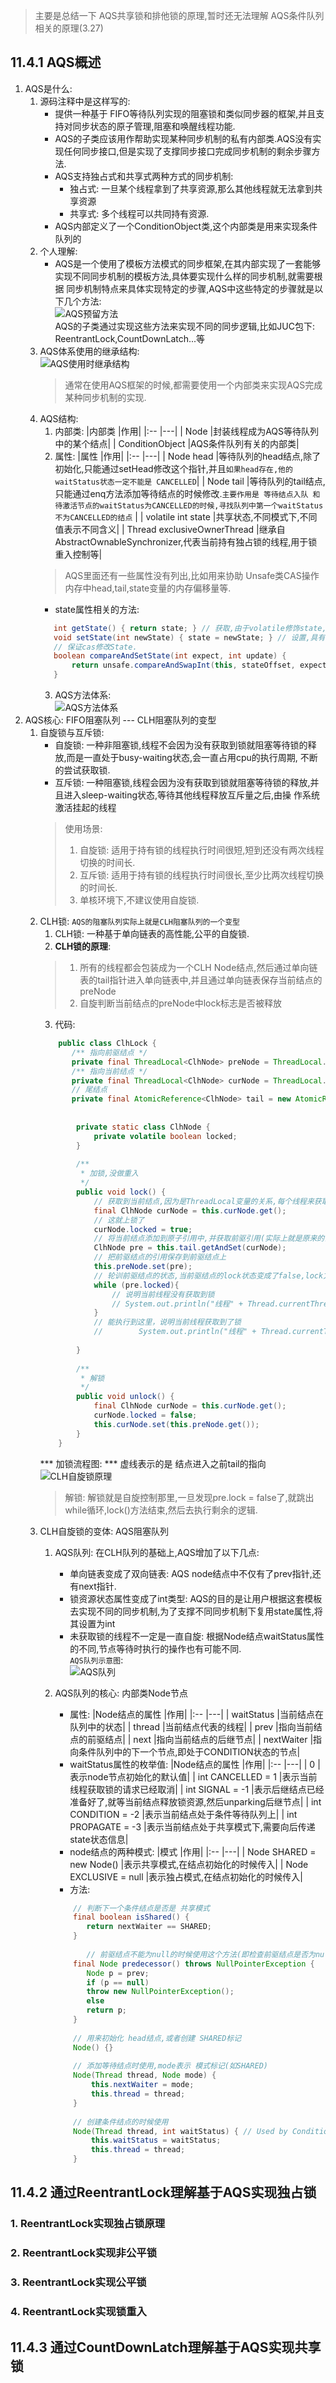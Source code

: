 > 主要是总结一下 AQS共享锁和排他锁的原理,暂时还无法理解 AQS条件队列相关的原理(3.27)
## 11.4.1 AQS概述
1. AQS是什么:  
    1. 源码注释中是这样写的:
        - 提供一种基于 FIFO等待队列实现的阻塞锁和类似同步器的框架,并且支持对同步状态的原子管理,阻塞和唤醒线程功能.
        - AQS的子类应该用作帮助实现某种同步机制的私有内部类.AQS没有实现任何同步接口,但是实现了支撑同步接口完成同步机制的剩余步骤方法.
        - AQS支持独占式和共享式两种方式的同步机制:  
            - 独占式: 一旦某个线程拿到了共享资源,那么其他线程就无法拿到共享资源
            - 共享式: 多个线程可以共同持有资源.  
        - AQS内部定义了一个ConditionObject类,这个内部类是用来实现条件队列的
    2. 个人理解:
        - AQS是一个使用了模板方法模式的同步框架,在其内部实现了一套能够实现不同同步机制的模板方法,具体要实现什么样的同步机制,就需要根据
        同步机制特点来具体实现特定的步骤,AQS中这些特定的步骤就是以下几个方法:  
        ![AQS预留方法](../../_media/chapter11_MultiThread/4_AQS/AQS预留方法.png)  
          AQS的子类通过实现这些方法来实现不同的同步逻辑,比如JUC包下: ReentrantLock,CountDownLatch...等
    3. AQS体系使用的继承结构:  
        ![AQS使用时继承结构](../../_media/chapter11_MultiThread/4_AQS/AQS使用时的继承结构.png)  
        > 通常在使用AQS框架的时候,都需要使用一个内部类来实现AQS完成某种同步机制的实现.
    4. AQS结构:
        1. 内部类:
           |内部类                           |作用|
           |:--                             |---|
           | Node                           |封装线程成为AQS等待队列中的某个结点|
           | ConditionObject                |AQS条件队列有关的内部类|
        2. 属性:
           |属性                             |作用|
           |:--                             |---|
           | Node head                      |等待队列的head结点,除了初始化,只能通过setHead修改这个指针,并且`如果head存在,他的waitStatus状态一定不能是 CANCELLED`|
           | Node tail                      |等待队列的tail结点,只能通过enq方法添加等待结点的时候修改.`主要作用是 等待结点入队 和 待激活节点的waitStatus为CANCELLED的时候,寻找队列中第一个waitStatus不为CANCELLED的结点` |
           | volatile int state             |共享状态,不同模式下,不同值表示不同含义|
           | Thread exclusiveOwnerThread    |继承自AbstractOwnableSynchronizer,代表当前持有独占锁的线程,用于锁重入控制等|
       > AQS里面还有一些属性没有列出,比如用来协助 Unsafe类CAS操作内存中head,tail,state变量的内存偏移量等.
        - state属性相关的方法:
        ```java
           int getState() { return state; } // 获取,由于volatile修饰state,获取出来的
           void setState(int newState) { state = newState; } // 设置,具有volatile的内存语义
           // 保证cas修改State.
           boolean compareAndSetState(int expect, int update) {
               return unsafe.compareAndSwapInt(this, stateOffset, expect, update);
           }
        ```
        3. AQS方法体系:  
       ![AQS方法体系](../../_media/chapter11_MultiThread/4_AQS/AQS方法体系.png)
2. AQS核心: FIFO阻塞队列 --- CLH阻塞队列的变型
    1. 自旋锁与互斥锁:
        - 自旋锁: 一种非阻塞锁,线程不会因为没有获取到锁就阻塞等待锁的释放,而是一直处于busy-waiting状态,会一直占用cpu的执行周期,
          不断的尝试获取锁.
        - 互斥锁: 一种阻塞锁,线程会因为没有获取到锁就阻塞等待锁的释放,并且进入sleep-waiting状态,等待其他线程释放互斥量之后,由操
          作系统激活挂起的线程
        > 使用场景: 
        > 1. 自旋锁: 适用于持有锁的线程执行时间很短,短到还没有两次线程切换的时间长.
        > 2. 互斥锁: 适用于持有锁的线程执行时间很长,至少比两次线程切换的时间长.
        > 3. 单核环境下,不建议使用自旋锁.
    2. CLH锁: `AQS的阻塞队列实际上就是CLH阻塞队列的一个变型`
        1. CLH锁: 一种基于单向链表的高性能,公平的自旋锁.
        2. **CLH锁的原理**:
        > 1. 所有的线程都会包装成为一个CLH Node结点,然后通过单向链表的tail指针进入单向链表中,并且通过单向链表保存当前结点的preNode
        > 2. 自旋判断当前结点的preNode中lock标志是否被释放
        3. 代码:
        ```java
            public class ClhLock {
               /** 指向前驱结点 */
               private final ThreadLocal<ClhNode> preNode = ThreadLocal.withInitial(ClhNode::new);
               /** 指向当前结点 */
               private final ThreadLocal<ClhNode> curNode = ThreadLocal.withInitial(ClhNode::new);
               // 尾结点
               private final AtomicReference<ClhNode> tail = new AtomicReference<>(new ClhNode());
            
            
                private static class ClhNode {
                    private volatile boolean locked;
                }
            
                /**
                 * 加锁,没做重入
                 */
                public void lock() {
                    // 获取到当前结点,因为是ThreadLocal变量的关系,每个线程来获取到的都是新的item
                    final ClhNode curNode = this.curNode.get();
                    // 这就上锁了
                    curNode.locked = true;
                    // 将当前结点添加到原子引用中,并获取前驱引用(实际上就是原来的当前结点)
                    ClhNode pre = this.tail.getAndSet(curNode);
                    // 把前驱结点的引用保存到前驱结点上
                    this.preNode.set(pre);
                    // 轮训前驱结点的状态,当前驱结点的lock状态变成了false,lock方法结束,表示当前结点的lock成功,
                    while (pre.locked){
                        // 说明当前线程没有获取到锁
                        // System.out.println("线程" + Thread.currentThread().getName() + "没能获取到锁,开始自旋等待！！！");
                    }
                    // 能执行到这里，说明当前线程获取到了锁
                    //        System.out.println("线程" + Thread.currentThread().getName() + "获取到了锁！！！");
            
                }
            
                /**
                 * 解锁
                 */
                public void unlock() {
                    final ClhNode curNode = this.curNode.get();
                    curNode.locked = false;
                    this.curNode.set(this.preNode.get());
                }
            }
        ```
       *** 加锁流程图: ***  虚线表示的是 结点进入之前tail的指向
       ![CLH自旋锁原理](../../_media/chapter11_MultiThread/4_AQS/CLH自旋锁原理.png)  
       > 解锁: 解锁就是自旋控制那里,一旦发现pre.lock = false了,就跳出while循环,lock()方法结束,然后去执行剩余的逻辑.  
    3. CLH自旋锁的变体: AQS阻塞队列
        1. AQS队列: 在CLH队列的基础上,AQS增加了以下几点:
            - 单向链表变成了双向链表: AQS node结点中不仅有了prev指针,还有next指针.
            - 锁资源状态属性变成了int类型: AQS的目的是让用户根据这套模板去实现不同的同步机制,为了支撑不同同步机制下复用state属性,将其设置为int
            - 未获取锁的线程不一定是一直自旋: 根据Node结点waitStatus属性的不同,节点等待时执行的操作也有可能不同.  
            `AQS队列示意图`:  
            ![AQS队列](../../_media/chapter11_MultiThread/4_AQS/AQS队列.png)
        
        2. AQS队列的核心: 内部类Node节点
            - 属性:
           |Node结点的属性  |作用|
           |:--           |---|
           | waitStatus   |当前结点在队列中的状态|
           | thread       |当前结点代表的线程|
           | prev         |指向当前结点的前驱结点|
           | next         |指向当前结点的后继节点|
           | nextWaiter   |指向条件队列中的下一个节点,即处于CONDITION状态的节点|
           - waitStatus属性的枚举值:
           |Node结点的属性  |作用|
           |:--           |---|
           | 0                       |表示node节点初始化的默认值|
           | int CANCELLED =  1      |表示当前线程获取锁的请求已经取消|
           | int SIGNAL    = -1      |表示后继结点已经准备好了,就等当前结点释放锁资源,然后unparking后继节点|
           | int CONDITION = -2      |表示当前结点处于条件等待队列上|
           | int PROPAGATE = -3      |表示当前结点处于共享模式下,需要向后传递state状态信息|
           - node结点的两种模式:
           |模式           |作用|
           |:--           |---|
           | Node SHARED = new Node()   |表示共享模式,在结点初始化的时候传入|
           | Node EXCLUSIVE = null      |表示独占模式,在结点初始化的时候传入|
           - 方法:
           ```java
               // 判断下一个条件结点是否是 共享模式
               final boolean isShared() {
                  return nextWaiter == SHARED;
               }
                  
                  // 前驱结点不能为null的时候使用这个方法(即检查前驱结点是否为null).可以不要null检查,现在这样做是为了协助vm的.
               final Node predecessor() throws NullPointerException {
                  Node p = prev;
                  if (p == null)
                  throw new NullPointerException();
                  else
                  return p;
               }
        
               // 用来初始化 head结点,或者创建 SHARED标记
               Node() {}
        
               // 添加等待结点时使用,mode表示 模式标记(如SHARED)
               Node(Thread thread, Node mode) {     
                   this.nextWaiter = mode;
                   this.thread = thread;
               }
        
               // 创建条件结点的时候使用
               Node(Thread thread, int waitStatus) { // Used by Condition
                   this.waitStatus = waitStatus;
                   this.thread = thread;
               }
           ```   
  

## 11.4.2 通过ReentrantLock理解基于AQS实现独占锁   
### 1. ReentrantLock实现独占锁原理  
### 2. ReentrantLock实现非公平锁   
### 3. ReentrantLock实现公平锁  
### 4. ReentrantLock实现锁重入
## 11.4.3 通过CountDownLatch理解基于AQS实现共享锁